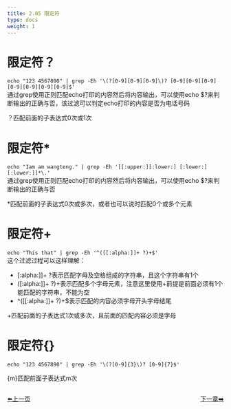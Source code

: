 ```yaml
---
title: 2.05 限定符   
type: docs
weight: 1
---    
```


# 限定符？   
`echo "123 4567890" | grep -Eh '\(?[0-9][0-9][0-9]\)? [0-9][0-9][0-9][0-9][0-9][0-9][0-9]$'`      
通过grep使用正则匹配echo打印的内容然后将内容输出，可以使用echo $?来判断输出的正确与否，该过滤可以判定echo打印的内容是否为电话号码       

？匹配前面的子表达式0次或1次     

# 限定符*   
`echo "Iam am wangteng." | grep -Eh '[[:upper:][:lower:] [:lower:] [:lower:]]*\.'`   
通过grep使用正则匹配echo打印的内容然后将内容输出，可以使用echo $?来判断输出的正确与否   

*匹配前面的子表达式0次或多次，或者也可以说时匹配0个或多个元素       

# 限定符+   
`echo "This that" | grep -Eh '^([[:alpha:]]+ ?)+$'`  
这个过滤过程可以这样理解：   
* [:alpha:]]+ ?表示匹配字母及空格组成的字符串，且这个字符串有1个
* ([:alpha:]]+ ?)+表示匹配多个字母元素，注意这里使用+前提是前面必须有1个能匹配的字符串，不能为空
* ^([[:alpha:]]+ ?)+$表示匹配的内容必须字母开头字母结尾     

+匹配前面的子表达式1次或多次，且前面的匹配内容必须是字母

# 限定符\{\}   
`echo "123 4567890" | grep -Eh '\(?[0-9]{3}\)? [0-9]{7}$'`   

{m}匹配前面子表达式m次   

<div style="display: flex;justify-content: space-between;align-items: center;">
<p><a href="https://books.linuxwt.com/linuxwtbash/ChapterTwo/Regular_Jt">⬅️上一页</a></p>
<p><a href="https://books.linuxwt.com/linuxwtbash/ChapterThree/">下一章➡️</a></p>
</div>


